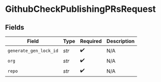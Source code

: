 # GithubCheckPublishingPRsRequest


## Fields

| Field                  | Type                   | Required               | Description            |
| ---------------------- | ---------------------- | ---------------------- | ---------------------- |
| `generate_gen_lock_id` | *str*                  | :heavy_check_mark:     | N/A                    |
| `org`                  | *str*                  | :heavy_check_mark:     | N/A                    |
| `repo`                 | *str*                  | :heavy_check_mark:     | N/A                    |